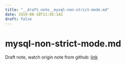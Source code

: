 ```yaml
---
title: "__draft_note__mysql-non-strict-mode.md"
date: 1919-08-10T11:45:14Z
draft: false
---
```


# mysql-non-strict-mode.md

Draft note, watch origin note from github: [link](https://github.com/tinghaolai/just-random-note/blob/master/google-cloud/mysql-non-strict-mode.md)